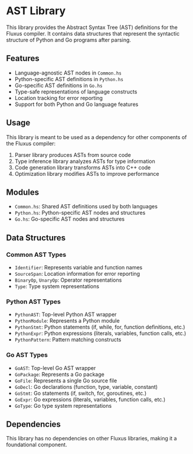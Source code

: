 # AST Library

This library provides the Abstract Syntax Tree (AST) definitions for the Fluxus compiler. It contains data structures that represent the syntactic structure of Python and Go programs after parsing.

## Features

- Language-agnostic AST nodes in `Common.hs`
- Python-specific AST definitions in `Python.hs`
- Go-specific AST definitions in `Go.hs`
- Type-safe representations of language constructs
- Location tracking for error reporting
- Support for both Python and Go language features

## Usage

This library is meant to be used as a dependency for other components of the Fluxus compiler:

1. Parser library produces ASTs from source code
2. Type inference library analyzes ASTs for type information
3. Code generation library transforms ASTs into C++ code
4. Optimization library modifies ASTs to improve performance

## Modules

- `Common.hs`: Shared AST definitions used by both languages
- `Python.hs`: Python-specific AST nodes and structures
- `Go.hs`: Go-specific AST nodes and structures

## Data Structures

### Common AST Types

- `Identifier`: Represents variable and function names
- `SourceSpan`: Location information for error reporting
- `BinaryOp`, `UnaryOp`: Operator representations
- `Type`: Type system representations

### Python AST Types

- `PythonAST`: Top-level Python AST wrapper
- `PythonModule`: Represents a Python module
- `PythonStmt`: Python statements (if, while, for, function definitions, etc.)
- `PythonExpr`: Python expressions (literals, variables, function calls, etc.)
- `PythonPattern`: Pattern matching constructs

### Go AST Types

- `GoAST`: Top-level Go AST wrapper
- `GoPackage`: Represents a Go package
- `GoFile`: Represents a single Go source file
- `GoDecl`: Go declarations (function, type, variable, constant)
- `GoStmt`: Go statements (if, switch, for, goroutines, etc.)
- `GoExpr`: Go expressions (literals, variables, function calls, etc.)
- `GoType`: Go type system representations

## Dependencies

This library has no dependencies on other Fluxus libraries, making it a foundational component.